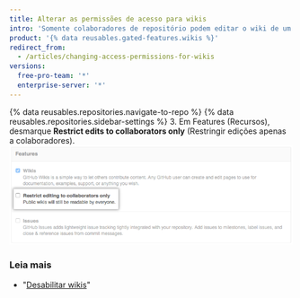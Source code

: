 ```yaml
---
title: Alterar as permissões de acesso para wikis
intro: 'Somente colaboradores de repositório podem editar o wiki de um repositório público por padrão, mas você pode permitir que qualquer pessoa com uma conta {% data variables.product.product_name %} edite seu wiki.'
product: '{% data reusables.gated-features.wikis %}'
redirect_from:
  - /articles/changing-access-permissions-for-wikis
versions:
  free-pro-team: '*'
  enterprise-server: '*'
---
```


{% data reusables.repositories.navigate-to-repo %}
{% data reusables.repositories.sidebar-settings %}
3. Em Features (Recursos), desmarque **Restrict edits to collaborators only** (Restringir edições apenas a colaboradores). ![Edição de restrição de wiki](/assets/images/help/wiki/wiki_restrict_editing.png)

### Leia mais

- "[Desabilitar wikis](/articles/disabling-wikis)"
